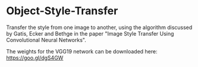 # Object-Style-Transfer
Transfer the style from one image to another, using the algorithm discussed by Gatis, Ecker and Bethge in the paper "Image Style Transfer Using Convolutional Neural Networks".

The weights for the VGG19 network can be downloaded here: https://goo.gl/dgS4GW
